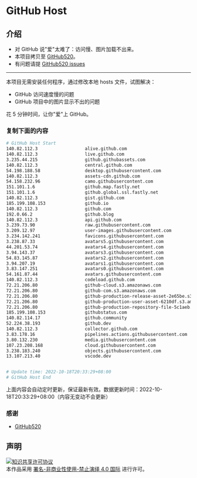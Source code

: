 # GitHub Host
## 介绍
- 对 GitHub 说"爱"太难了：访问慢、图片加载不出来。
- 本项目拷贝至 [GitHub520](https://github.com/521xueweihan/GitHub520)。
- 有问题请提 [GitHub520 issues](https://github.com/521xueweihan/GitHub520/issues/new)

---

本项目无需安装任何程序，通过修改本地 hosts 文件，试图解决：
- GitHub 访问速度慢的问题
- GitHub 项目中的图片显示不出的问题

花 5 分钟时间，让你"爱"上 GitHub。

### 复制下面的内容
```bash
# GitHub Host Start
140.82.112.3                  alive.github.com
140.82.112.3                  live.github.com
3.235.44.215                  github.githubassets.com
140.82.112.3                  central.github.com
54.198.188.58                 desktop.githubusercontent.com
140.82.112.3                  assets-cdn.github.com
54.158.232.96                 camo.githubusercontent.com
151.101.1.6                   github.map.fastly.net
151.101.1.6                   github.global.ssl.fastly.net
140.82.112.3                  gist.github.com
185.199.108.153               github.io
140.82.112.3                  github.com
192.0.66.2                    github.blog
140.82.112.3                  api.github.com
3.239.73.90                   raw.githubusercontent.com
3.209.12.97                   user-images.githubusercontent.com
3.234.142.241                 favicons.githubusercontent.com
3.238.87.33                   avatars5.githubusercontent.com
44.201.53.74                  avatars4.githubusercontent.com
3.94.143.37                   avatars3.githubusercontent.com
54.83.145.87                  avatars2.githubusercontent.com
3.94.207.19                   avatars1.githubusercontent.com
3.83.147.251                  avatars0.githubusercontent.com
54.161.87.44                  avatars.githubusercontent.com
140.82.112.3                  codeload.github.com
72.21.206.80                  github-cloud.s3.amazonaws.com
72.21.206.80                  github-com.s3.amazonaws.com
72.21.206.80                  github-production-release-asset-2e65be.s3.amazonaws.com
72.21.206.80                  github-production-user-asset-6210df.s3.amazonaws.com
72.21.206.80                  github-production-repository-file-5c1aeb.s3.amazonaws.com
185.199.108.153               githubstatus.com
140.82.114.17                 github.community
52.224.38.193                 github.dev
140.82.112.3                  collector.github.com
3.83.178.16                   pipelines.actions.githubusercontent.com
3.80.132.230                  media.githubusercontent.com
107.23.208.168                cloud.githubusercontent.com
3.238.183.240                 objects.githubusercontent.com
13.107.213.40                 vscode.dev


# Update time: 2022-10-18T20:33:29+08:00
# GitHub Host End

```
上面内容会自动定时更新，保证最新有效。数据更新时间：2022-10-18T20:33:29+08:00（内容无变动不会更新）

### 感谢

- [GitHub520](https://github.com/521xueweihan/GitHub520)

## 声明
<a rel="license" href="https://creativecommons.org/licenses/by-nc-nd/4.0/deed.zh"><img alt="知识共享许可协议" style="border-width: 0" src="https://licensebuttons.net/l/by-nc-nd/4.0/88x31.png"></a><br>本作品采用 <a rel="license" href="https://creativecommons.org/licenses/by-nc-nd/4.0/deed.zh">署名-非商业性使用-禁止演绎 4.0 国际</a> 进行许可。